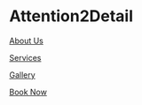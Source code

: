 # Attention2Detail

[About Us](about.html)

[Services](services.html)

[Gallery](gallery.html)

[Book Now](booking.html)

